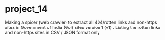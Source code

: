 # project_14
 Making a spider (web crawler) to extract all 404/rotten links and non-https sites in Government of India (GoI) sites
 version 1 (v1) : Listing the rotten links and non-https sites in CSV / JSON format only